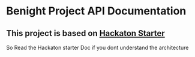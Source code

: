 <h1>Benight Project API Documentation</h1>
<h2>This project is based on <a href="https://github.com/sahat/hackathon-starter/blob/master/README.md">Hackaton Starter</a></h2>
<p>So Read the Hackaton starter Doc if you dont understand the architecture</p>